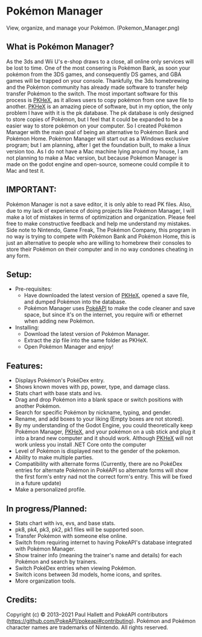 # Pokémon Manager
View, organize, and manage your Pokémon.
(Pokemon_Manager.png)

What is Pokémon Manager?
-
As the 3ds and Wii U's e-shop draws to a close, all online only services will be lost to time. One of the most consering is Pokémon Bank, as soon your pokémon from the 3DS games, and consequently DS games, and GBA games will be trapped on your console. Thankfully, the 3ds homebrewing and the Pokémon community has already made software to transfer help transfer Pokémon to the switch. The most important software for this process is [PKHeX](https://github.com/kwsch/PKHeX), as it allows users to copy pokémon from one save file to another. [PKHeX](https://github.com/kwsch/PKHeX) is an amazing piece of software, but in my option, the only problem I have with it is the pk database. The pk database is only designed to store copies of Pokémon, but I feel that it could be expanded to be a easier way to store pokémon on your computer. So I created Pokémon Manager with the main goal of being an alternative to Pokémon Bank and Pokémon Home. Pokémon Manager will start out as a Windows exclusive program; but I am planning, after I get the foundation built, to make a linux version too. As I do not have a Mac machine lying around my house, I am not planning to make a Mac version, but because Pokémon Manager is made on the godot engine and open-source, someone could compile it to Mac and test it.

IMPORTANT:
-
Pokémon Manager is not a save editor, it is only able to read PK files. Also, due to my lack of experience of doing projects like Pokémon Manager, I will make a lot of mistakes in terms of optimization and organization. Please feel free to make constructive feedback and help me understand my mistakes. Side note to Nintendo, Game Freak, The Pokémon Company, this program in no way is trying to compete with Pokémon Bank and Pokémon Home, this is just an alternative to people who are willing to homebrew their consoles to store their Pokémon on their computer and in no way condones cheating in any form.

Setup:
-

- Pre-requisites:
  - Have downloaded the latest version of [PKHeX](https://github.com/kwsch/PKHeX), opened a save file, and dumped Pokémon into the database.
  - Pokémon Manager uses [PokéAPI](https://github.com/PokeAPI/pokeapi) to make the code cleaner and save space, but since it's on the internet, you require wifi or ethernet when adding new Pokémon.
- Installing:
  - Download the latest version of Pokémon Manager.
  - Extract the zip file into the same folder as PKHeX.
  - Open Pokémon Manager and enjoy!
  
Features:
- 
 - Displays Pokémon's PokéDex entry.
 - Shows known moves with pp, power, type, and damage class.
 - Stats chart with base stats and ivs.
 - Drag and drop Pokémon into a blank space or switch positions with another Pokémon.
 - Search for specific Pokémon by nickname, typing, and gender.
 - Rename, and add boxes to your liking (Empty boxes are not stored).
 - By my understanding of the Godot Engine, you could theoretically keep Pokémon Manager, [PKHeX](https://github.com/kwsch/PKHeX), and your pokémon on a usb stick and plug it into a brand new computer and it should work. Although [PKHeX](https://github.com/kwsch/PKHeX) will not work unless you install .NET Core onto the computer
 - Level of Pokémon is displayed next to the gender of the pokemon.
 - Ability to make multiple parties.
 - Compatibility with alternate forms (Currently, there are no PokéDex entries for alternate Pokémon in PokéAPI so alternate forms will show the first form's entry nad not the correct form's entry. This will be fixed in a future update)
 - Make a personalized profile.

In progress/Planned:
-
   - Stats chart with ivs, evs, and base stats.
   - pk8, pk4, pk3, pk2, pk1 files will be supported soon.
   - Transfer Pokémon with someone else online.
   - Switch from requiring internet to having PokeAPI's database integrated with Pokémon Manager.
   - Show trainer info (meaning the trainer's name and details) for each Pokémon and search by trainers.
   - Switch PokéDex entries when viewing Pokémon.
   - Switch icons between 3d models, home icons, and sprites.
   - More organization tools.

Credits:
-
Copyright (c) © 2013–2021 Paul Hallett and PokéAPI contributors (https://github.com/PokeAPI/pokeapi#contributing). Pokémon and Pokémon character names are trademarks of Nintendo.
All rights reserved.
